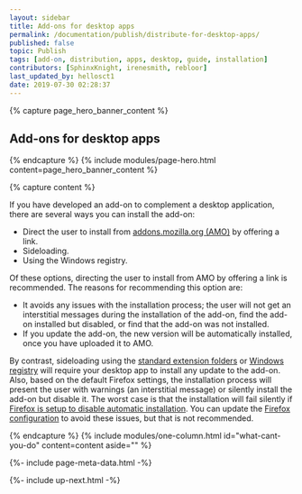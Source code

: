 ```yaml
---
layout: sidebar
title: Add-ons for desktop apps
permalink: /documentation/publish/distribute-for-desktop-apps/
published: false
topic: Publish
tags: [add-on, distribution, apps, desktop, guide, installation]
contributors: [SphinxKnight, irenesmith, rebloor]
last_updated_by: hellosct1
date: 2019-07-30 02:28:37
---
```


<!-- Page Hero Banner -->

{% capture page_hero_banner_content %}

## Add-ons for desktop apps

{% endcapture %}
{% include modules/page-hero.html
	content=page_hero_banner_content
%}

<!-- END: Page Hero Banner -->

<!-- Single Column Body Module -->

{% capture content %}

If you have developed an add-on to complement a desktop application, there are several ways you can install the add-on:

- Direct the user to install from [addons.mozilla.org (AMO)](https://addons.mozilla.org) by offering a link.
- Sideloading.
- Using the Windows registry.

Of these options, directing the user to install from AMO by offering a link is recommended. The reasons for recommending this option are:

- It avoids any issues with the installation process; the user will not get an interstitial messages during the installation of the add-on, find the add-on installed but disabled, or find that the add-on was not installed.
- If you update the add-on, the new version will be automatically installed, once you have uploaded it to AMO.

By contrast, sideloading using the [standard extension folders](/documentation/publish/distribute-sideloading/#standard-extensions-folider) or [Windows registry](/documentation/enterprise/enterprise-distribution/#installation-using-windows-registry) will require your desktop app to install any update to the add-on. Also, based on the default Firefox settings, the installation process will present the user with warnings (an interstitial message) or silently install the add-on but disable it. The worst case is that the installation will fail silently if [Firefox is setup to disable automatic installation](/documentation/enterprise/enterprise-distribution/#firefox-settings). You can update the [Firefox configuration](/documentation/enterprise/enterprise-distribution/#firefox-settings) to avoid these issues, but that is not recommended.

{% endcapture %}
{% include modules/one-column.html
  id="what-cant-you-do"
  content=content
  aside=""
%}

<!-- END: Single Column Body Module -->

<!-- Meta Data -->

{%- include page-meta-data.html -%}

<!-- END: Meta Data -->

<!-- Up Next -->

{%- include up-next.html -%}

<!-- END: Up Next -->
